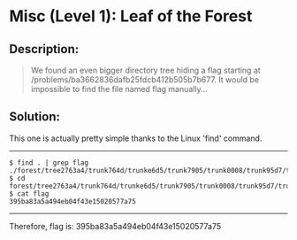 # Misc (Level 1): Leaf of the Forest
## Description: 
>We found an even bigger directory tree hiding a flag starting at /problems/ba3662836dafb25fdcb412b505b7b677. It would be impossible to find the file named flag manually...
## Solution:
This one is actually pretty simple thanks to the Linux 'find' command.
***
    $ find . | grep flag
    ./forest/tree2763a4/trunk764d/trunke6d5/trunk7905/trunk0008/trunk95d7/trunkcbe5/trunk2319/branchc790/flag
    $ cd forest/tree2763a4/trunk764d/trunke6d5/trunk7905/trunk0008/trunk95d7/trunkcbe5/trunk2319/branchc790/flag
    $ cat flag
    395ba83a5a494eb04f43e15020577a75
***
Therefore, flag is: 395ba83a5a494eb04f43e15020577a75
